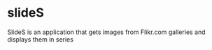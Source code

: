 # slideS
SlideS is an application that gets images from Flikr.com galleries and displays them in series
